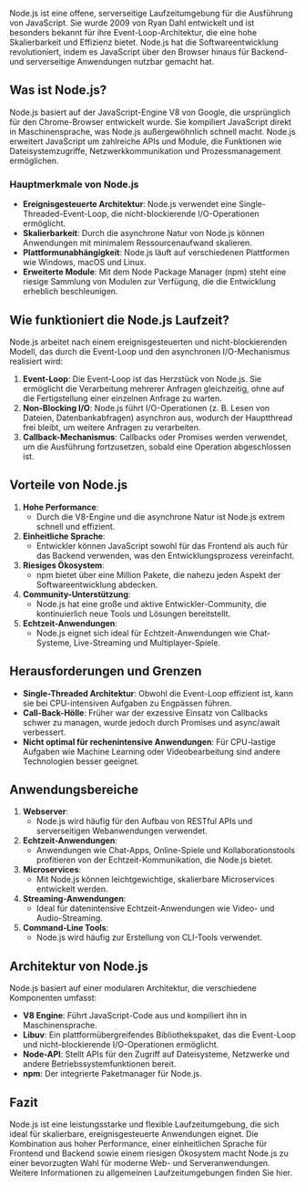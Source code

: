 Node.js ist eine offene, serverseitige Laufzeitumgebung für die Ausführung von JavaScript. Sie wurde 2009 von Ryan Dahl entwickelt und ist besonders bekannt für ihre Event-Loop-Architektur, die eine hohe Skalierbarkeit und Effizienz bietet. Node.js hat die Softwareentwicklung revolutioniert, indem es JavaScript über den Browser hinaus für Backend- und serverseitige Anwendungen nutzbar gemacht hat.
## Was ist Node.js?
Node.js basiert auf der JavaScript-Engine V8 von Google, die ursprünglich für den Chrome-Browser entwickelt wurde. Sie kompiliert JavaScript direkt in Maschinensprache, was Node.js außergewöhnlich schnell macht. Node.js erweitert JavaScript um zahlreiche APIs und Module, die Funktionen wie Dateisystemzugriffe, Netzwerkkommunikation und Prozessmanagement ermöglichen.
### Hauptmerkmale von Node.js
- **Ereignisgesteuerte Architektur**: Node.js verwendet eine Single-Threaded-Event-Loop, die nicht-blockierende I/O-Operationen ermöglicht.    
- **Skalierbarkeit**: Durch die asynchrone Natur von Node.js können Anwendungen mit minimalem Ressourcenaufwand skalieren.    
- **Plattformunabhängigkeit**: Node.js läuft auf verschiedenen Plattformen wie Windows, macOS und Linux.    
- **Erweiterte Module**: Mit dem Node Package Manager (npm) steht eine riesige Sammlung von Modulen zur Verfügung, die die Entwicklung erheblich beschleunigen.
    
## Wie funktioniert die Node.js Laufzeit?

Node.js arbeitet nach einem ereignisgesteuerten und nicht-blockierenden Modell, das durch die Event-Loop und den asynchronen I/O-Mechanismus realisiert wird:
1. **Event-Loop**: Die Event-Loop ist das Herzstück von Node.js. Sie ermöglicht die Verarbeitung mehrerer Anfragen gleichzeitig, ohne auf die Fertigstellung einer einzelnen Anfrage zu warten.    
2. **Non-Blocking I/O**: Node.js führt I/O-Operationen (z. B. Lesen von Dateien, Datenbankabfragen) asynchron aus, wodurch der Hauptthread frei bleibt, um weitere Anfragen zu verarbeiten.    
3. **Callback-Mechanismus**: Callbacks oder Promises werden verwendet, um die Ausführung fortzusetzen, sobald eine Operation abgeschlossen ist.
    
## Vorteile von Node.js
1. **Hohe Performance**:    
    - Durch die V8-Engine und die asynchrone Natur ist Node.js extrem schnell und effizient.        
2. **Einheitliche Sprache**:    
    - Entwickler können JavaScript sowohl für das Frontend als auch für das Backend verwenden, was den Entwicklungsprozess vereinfacht.        
3. **Riesiges Ökosystem**:    
    - npm bietet über eine Million Pakete, die nahezu jeden Aspekt der Softwareentwicklung abdecken.        
4. **Community-Unterstützung**:    
    - Node.js hat eine große und aktive Entwickler-Community, die kontinuierlich neue Tools und Lösungen bereitstellt.        
5. **Echtzeit-Anwendungen**:    
    - Node.js eignet sich ideal für Echtzeit-Anwendungen wie Chat-Systeme, Live-Streaming und Multiplayer-Spiele.
        
## Herausforderungen und Grenzen
- **Single-Threaded Architektur**: Obwohl die Event-Loop effizient ist, kann sie bei CPU-intensiven Aufgaben zu Engpässen führen.    
- **Call-Back-Hölle**: Früher war der exzessive Einsatz von Callbacks schwer zu managen, wurde jedoch durch Promises und async/await verbessert.    
- **Nicht optimal für rechenintensive Anwendungen**: Für CPU-lastige Aufgaben wie Machine Learning oder Videobearbeitung sind andere Technologien besser geeignet.
    
## Anwendungsbereiche
1. **Webserver**:    
    - Node.js wird häufig für den Aufbau von RESTful APIs und serverseitigen Webanwendungen verwendet.        
2. **Echtzeit-Anwendungen**:    
    - Anwendungen wie Chat-Apps, Online-Spiele und Kollaborationstools profitieren von der Echtzeit-Kommunikation, die Node.js bietet.        
3. **Microservices**:    
    - Mit Node.js können leichtgewichtige, skalierbare Microservices entwickelt werden.        
4. **Streaming-Anwendungen**:    
    - Ideal für datenintensive Echtzeit-Anwendungen wie Video- und Audio-Streaming.        
5. **Command-Line Tools**:    
    - Node.js wird häufig zur Erstellung von CLI-Tools verwendet.
        
## Architektur von Node.js
Node.js basiert auf einer modularen Architektur, die verschiedene Komponenten umfasst:
- **V8 Engine**: Führt JavaScript-Code aus und kompiliert ihn in Maschinensprache. 
- **Libuv**: Ein plattformübergreifendes Bibliothekspaket, das die Event-Loop und nicht-blockierende I/O-Operationen ermöglicht.
- **Node-API**: Stellt APIs für den Zugriff auf Dateisysteme, Netzwerke und andere Betriebssystemfunktionen bereit.    
- **npm**: Der integrierte Paketmanager für Node.js.
    
## Fazit
Node.js ist eine leistungsstarke und flexible Laufzeitumgebung, die sich ideal für skalierbare, ereignisgesteuerte Anwendungen eignet. Die Kombination aus hoher Performance, einer einheitlichen Sprache für Frontend und Backend sowie einem riesigen Ökosystem macht Node.js zu einer bevorzugten Wahl für moderne Web- und Serveranwendungen. Weitere Informationen zu allgemeinen  Laufzeitumgebungen finden Sie hier.